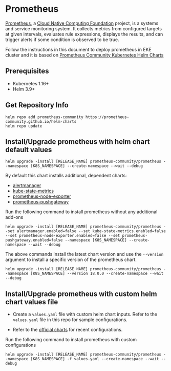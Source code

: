 # Prometheus

[Prometheus](https://prometheus.io/), a [Cloud Native Computing Foundation](https://cncf.io/) project, is a systems and service monitoring system. It collects metrics from configured targets at given intervals, evaluates rule expressions, displays the results, and can trigger alerts if some condition is observed to be true.

Follow the instructions in this document to deploy prometheus in EKE cluster and it is based on [Prometheus Community Kubernetes Helm Charts](https://github.com/prometheus-community/helm-charts)

## Prerequisites

- Kubernetes 1.16+
- Helm 3.9+

## Get Repository Info

```console
helm repo add prometheus-community https://prometheus-community.github.io/helm-charts
helm repo update
```

## Install/Upgrade prometheus with helm chart default values 

```console
helm upgrade -install [RELEASE_NAME] prometheus-community/prometheus --namespace [K8S_NAMESPACE] --create-namespace --wait --debug
```

By default this chart installs additional, dependent charts:

- [alertmanager](https://github.com/prometheus-community/helm-charts/tree/main/charts/alertmanager)
- [kube-state-metrics](https://github.com/prometheus-community/helm-charts/tree/main/charts/kube-state-metrics)
- [prometheus-node-exporter](https://github.com/prometheus-community/helm-charts/tree/main/charts/prometheus-node-exporter)
- [prometheus-pushgateway](https://github.com/walker-tom/helm-charts/tree/main/charts/prometheus-pushgateway)

Run the following command to install prometheus without any additional add-ons

```console
helm upgrade -install [RELEASE_NAME] prometheus-community/prometheus --set alertmanager.enabled=false --set kube-state-metrics.enabled=false --set prometheus-node-exporter.enabled=false --set prometheus-pushgateway.enabled=false --namespace [K8S_NAMESPACE] --create-namespace --wait --debug
```

The above commands install the latest chart version and use the `--version` argument to install a specific version of the prometheus chart.

```console
helm upgrade -install [RELEASE_NAME] prometheus-community/prometheus --namespace [K8S_NAMESPACE] --version 18.0.0 --create-namespace --wait --debug
```

## Install/Upgrade prometheus with custom helm chart values file

- Create a `values.yaml` file with custom helm chart inputs. Refer to the `values.yaml` file in this repo for sample configurations. 

- Refer to the [official charts](https://github.com/prometheus-community/helm-charts/tree/main/charts/prometheus) for recent configurations. 

Run the following command to install prometheus with custom configurations

```console
helm upgrade -install [RELEASE_NAME] prometheus-community/prometheus --namespace [K8S_NAMESPACE] -f values.yaml --create-namespace --wait --debug
```